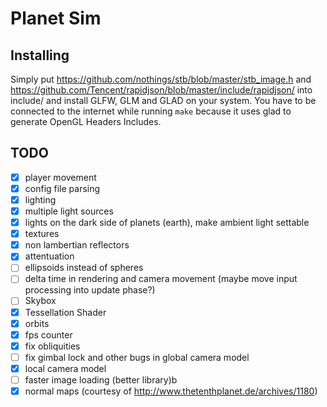 # Planet Sim

## Installing
Simply put https://github.com/nothings/stb/blob/master/stb_image.h and https://github.com/Tencent/rapidjson/blob/master/include/rapidjson/ into include/
and install GLFW, GLM and GLAD on your system.
You have to be connected to the internet while running `make` because
it uses glad to generate OpenGL Headers Includes.

## TODO
- [x] player movement
- [x] config file parsing
- [x] lighting
- [x] multiple light sources
- [x] lights on the dark side of planets (earth), make ambient light settable
- [x] textures
- [x] non lambertian reflectors
- [x] attentuation
- [ ] ellipsoids instead of spheres
- [ ] delta time in rendering and camera movement (maybe move input processing into update phase?)
- [ ] Skybox
- [x] Tessellation Shader
- [x] orbits
- [x] fps counter
- [x] fix obliquities
- [ ] fix gimbal lock and other bugs in global camera model
- [x] local camera model
- [ ] faster image loading (better library)b
- [x] normal maps (courtesy of http://www.thetenthplanet.de/archives/1180)
